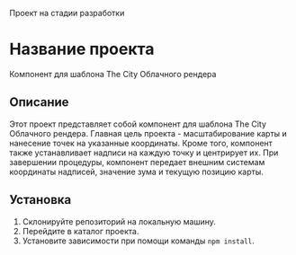 Проект на стадии разработки

# Название проекта

Компонент для шаблона The City Облачного рендера

## Описание

Этот проект представляет собой компонент для шаблона The City Облачного рендера. Главная цель проекта - масштабирование карты и нанесение точек на указанные координаты. Кроме того, компонент также устанавливает надписи на каждую точку и центрирует их. При завершении процедуры, компонент передает внешним системам координаты надписей, значение зума и текущую позицию карты.

## Установка

1. Склонируйте репозиторий на локальную машину.
2. Перейдите в каталог проекта.
3. Установите зависимости при помощи команды `npm install`.
